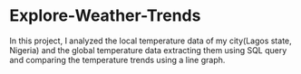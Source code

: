 # Explore-Weather-Trends
In this project, I analyzed the local temperature data of my city(Lagos state, Nigeria) and the global temperature data extracting them using SQL query and comparing the temperature trends using a line graph.
